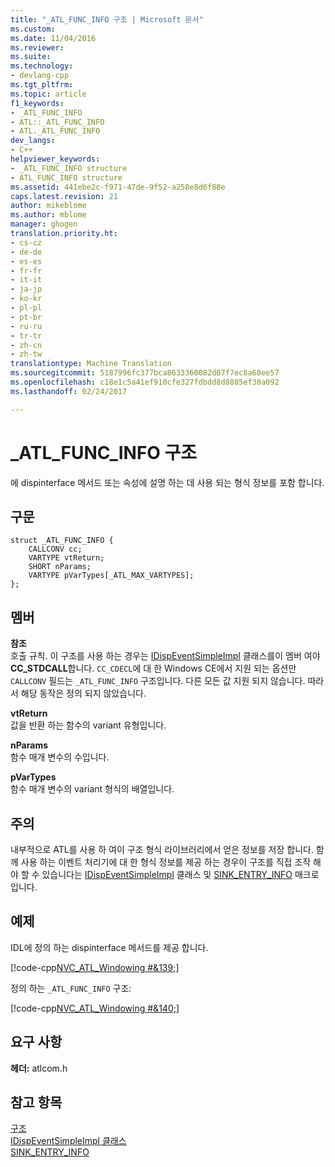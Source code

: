 ```yaml
---
title: "_ATL_FUNC_INFO 구조 | Microsoft 문서"
ms.custom: 
ms.date: 11/04/2016
ms.reviewer: 
ms.suite: 
ms.technology:
- devlang-cpp
ms.tgt_pltfrm: 
ms.topic: article
f1_keywords:
- _ATL_FUNC_INFO
- ATL::_ATL_FUNC_INFO
- ATL._ATL_FUNC_INFO
dev_langs:
- C++
helpviewer_keywords:
- _ATL_FUNC_INFO structure
- ATL_FUNC_INFO structure
ms.assetid: 441ebe2c-f971-47de-9f52-a258e8d6f88e
caps.latest.revision: 21
author: mikeblome
ms.author: mblome
manager: ghogen
translation.priority.ht:
- cs-cz
- de-de
- es-es
- fr-fr
- it-it
- ja-jp
- ko-kr
- pl-pl
- pt-br
- ru-ru
- tr-tr
- zh-cn
- zh-tw
translationtype: Machine Translation
ms.sourcegitcommit: 5187996fc377bca8633360082d07f7ec8a68ee57
ms.openlocfilehash: c18e1c5a41ef910cfe327fdbdd8d8885ef30a092
ms.lasthandoff: 02/24/2017

---
```

# <a name="atlfuncinfo-structure"></a>_ATL_FUNC_INFO 구조
에 dispinterface 메서드 또는 속성에 설명 하는 데 사용 되는 형식 정보를 포함 합니다.  
  
## <a name="syntax"></a>구문  
  
```
struct _ATL_FUNC_INFO {
    CALLCONV cc;
    VARTYPE vtReturn;
    SHORT nParams;
    VARTYPE pVarTypes[_ATL_MAX_VARTYPES];
};
```  
  
## <a name="members"></a>멤버  
 **참조**  
 호출 규칙. 이 구조를 사용 하는 경우는 [IDispEventSimpleImpl](../../atl/reference/idispeventsimpleimpl-class.md) 클래스를이 멤버 여야 **CC_STDCALL**합니다. `CC_CDECL`에 대 한 Windows CE에서 지원 되는 옵션만 `CALLCONV` 필드는 `_ATL_FUNC_INFO` 구조입니다. 다른 모든 값 지원 되지 않습니다. 따라서 해당 동작은 정의 되지 않았습니다.  
  
 **vtReturn**  
 값을 반환 하는 함수의 variant 유형입니다.  
  
 **nParams**  
 함수 매개 변수의 수입니다.  
  
 **pVarTypes**  
 함수 매개 변수의 variant 형식의 배열입니다.  
  
## <a name="remarks"></a>주의  
 내부적으로 ATL를 사용 하 여이 구조 형식 라이브러리에서 얻은 정보를 저장 합니다. 함께 사용 하는 이벤트 처리기에 대 한 형식 정보를 제공 하는 경우이 구조를 직접 조작 해야 할 수 있습니다는 [IDispEventSimpleImpl](../../atl/reference/idispeventsimpleimpl-class.md) 클래스 및 [SINK_ENTRY_INFO](http://msdn.microsoft.com/library/1a0ae260-2c82-4926-a537-db01e5f206a7) 매크로입니다.  
  
## <a name="example"></a>예제  
 IDL에 정의 하는 dispinterface 메서드를 제공 합니다.  
  
 [!code-cpp[NVC_ATL_Windowing #&139;](../../atl/codesnippet/cpp/atl-func-info-structure_1.idl)]  
  
 정의 하는 `_ATL_FUNC_INFO` 구조:  
  
 [!code-cpp[NVC_ATL_Windowing #&140;](../../atl/codesnippet/cpp/atl-func-info-structure_2.h)]  
  
## <a name="requirements"></a>요구 사항  
 **헤더:** atlcom.h  
  
## <a name="see-also"></a>참고 항목  
 [구조](../../atl/reference/atl-structures.md)   
 [IDispEventSimpleImpl 클래스](../../atl/reference/idispeventsimpleimpl-class.md)   
 [SINK_ENTRY_INFO](http://msdn.microsoft.com/library/1a0ae260-2c82-4926-a537-db01e5f206a7)







